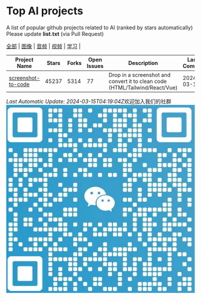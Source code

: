 # Top AI projects
A list of popular github projects related to AI (ranked by stars automatically)
Please update **list.txt** (via Pull Request)

<a href="./README.md">全部</a> |   <a href="./READMEpicture.md">图像</a> |   <a href="./READMEaudio.md">音频</a> | <a href="./READMEvideo.md">视频</a> | <a href="./READMElearn.md">学习</a> | 

| Project Name | Stars | Forks | Open Issues | Description | Last Commit |
| ------------ | ----- | ----- | ----------- | ----------- | ----------- |
| [screenshot-to-code](https://github.com/abi/screenshot-to-code) | 45237 | 5314 | 77 | Drop in a screenshot and convert it to clean code (HTML/Tailwind/React/Vue) | 2024-03-14 |

*Last Automatic Update: 2024-03-15T04:19:04Z*欢迎加入我们的社群 ![](https://raw.githubusercontent.com/mouuii/picture/master/weichat.jpg) 